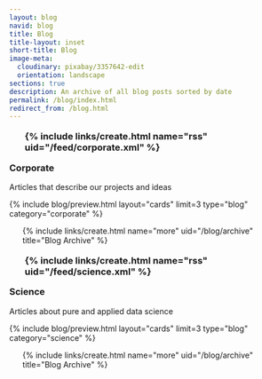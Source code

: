 ```yaml
---
layout: blog
navid: blog
title: Blog
title-layout: inset
short-title: Blog
image-meta:
  cloudinary: pixabay/3357642-edit
  orientation: landscape
sections: true
description: An archive of all blog posts sorted by date
permalink: /blog/index.html
redirect_from: /blog.html
---
```


<section class="dark-grey">
  <h3>
    <ul class="small white icons" style="float: right; margin-top: -0.3em;">
      {% include links/create.html name="rss" uid="/feed/corporate.xml" %}
    </ul>
    <b>Corporate</b>
  </h3>
  <p>Articles that describe our projects and ideas</p>
</section>
<section class="grey">
  {% include blog/preview.html layout="cards" limit=3 type="blog" category="corporate" %}
</section>
<section class="grey">
  <ul class="small centered white icons">
    {% include links/create.html name="more" uid="/blog/archive" title="Blog Archive" %}
  </ul>
</section>

<section class="dark-grey">
  <h3>
    <ul class="small white icons" style="float: right; margin-top: -0.3em;">
      {% include links/create.html name="rss" uid="/feed/science.xml" %}
    </ul>
    <b>Science</b>
  </h3>
  <p>Articles about pure and applied data science</p>
</section>
<section class="grey">
  {% include blog/preview.html layout="cards" limit=3 type="blog" category="science" %}
</section>
<section class="grey">
  <ul class="small centered white icons">
    {% include links/create.html name="more" uid="/blog/archive" title="Blog Archive" %}
  </ul>
</section>
